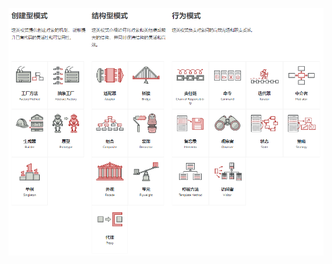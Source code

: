 ![image-20220924110046075](https://raw.githubusercontent.com/huanggenghg/huanggenghg/main/res/image-20220924110046075.png)

